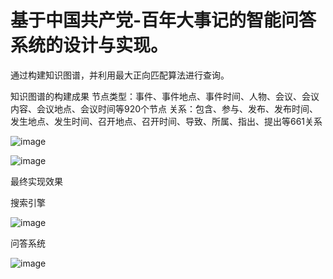 # 基于中国共产党-百年大事记的智能问答系统的设计与实现。
通过构建知识图谱，并利用最大正向匹配算法进行查询。

知识图谱的构建成果
节点类型：事件、事件地点、事件时间、人物、会议、会议内容、会议地点、会议时间等920个节点
关系：包含、参与、发布、发布时间、发生地点、发生时间、召开地点、召开时间、导致、所属、指出、提出等661关系

![image](https://github.com/user-attachments/assets/4b0657ce-269a-480b-932a-b6797dfa3bbd)

![image](https://github.com/user-attachments/assets/01974471-de58-4bb4-b27b-6b779a7f21c5)

最终实现效果

搜索引擎

![image](https://github.com/user-attachments/assets/70b1636d-8a64-4adb-b0ae-d9cfba0d6548)

问答系统

![image](https://github.com/user-attachments/assets/aecdb84d-b3bb-4fbc-91ae-e5cfc464ec99)
